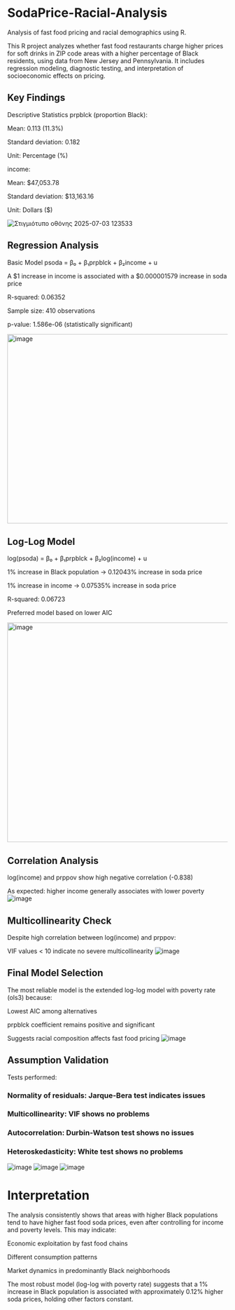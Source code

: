 # SodaPrice-Racial-Analysis
Analysis of fast food pricing and racial demographics using R.

This R project analyzes whether fast food restaurants charge higher prices for soft drinks in ZIP code areas with a higher percentage of Black residents, using data from New Jersey and Pennsylvania. It includes regression modeling, diagnostic testing, and interpretation of socioeconomic effects on pricing.

## Key Findings
Descriptive Statistics 
prpblck (proportion Black):

Mean: 0.113 (11.3%)

Standard deviation: 0.182

Unit: Percentage (%)

income:

Mean: $47,053.78

Standard deviation: $13,163.16

Unit: Dollars ($)


![Στιγμιότυπο οθόνης 2025-07-03 123533](https://github.com/user-attachments/assets/9ca914cc-043b-42ba-beff-f30508f6667a)


## Regression Analysis
Basic Model 
psoda = β₀ + β₁prpblck + β₂income + u

A $1 increase in income is associated with a $0.000001579 increase in soda price

R-squared: 0.06352

Sample size: 410 observations

p-value: 1.586e-06 (statistically significant)




<img width="641" height="432" alt="image" src="https://github.com/user-attachments/assets/a34371d0-d511-46e0-8300-8c4a1b0e3208" />



## Log-Log Model 
log(psoda) = β₀ + β₁prpblck + β₂log(income) + u

1% increase in Black population → 0.12043% increase in soda price

1% increase in income → 0.07535% increase in soda price

R-squared: 0.06723

Preferred model based on lower AIC





<img width="662" height="501" alt="image" src="https://github.com/user-attachments/assets/19ef6365-5459-4b24-936f-23b16173b284" />






## Correlation Analysis 
log(income) and prppov show high negative correlation (-0.838)

As expected: higher income generally associates with lower poverty
![image](https://github.com/user-attachments/assets/4fd06d22-1ef5-4178-9b8e-8060f2f59284)

## Multicollinearity Check 
Despite high correlation between log(income) and prppov:

VIF values < 10 indicate no severe multicollinearity
![image](https://github.com/user-attachments/assets/6574422f-4006-4c6f-90c2-d43db01a786b)

## Final Model Selection 
The most reliable model is the extended log-log model with poverty rate (ols3) because:

Lowest AIC among alternatives

prpblck coefficient remains positive and significant

Suggests racial composition affects fast food pricing
![image](https://github.com/user-attachments/assets/7db81a84-5b7c-4c22-a98a-b9aa7fc28909)

## Assumption Validation 
Tests performed:
### Normality of residuals: Jarque-Bera test indicates issues
### Multicollinearity: VIF shows no problems
### Autocorrelation: Durbin-Watson test shows no issues
### Heteroskedasticity: White test shows no problems
![image](https://github.com/user-attachments/assets/dd470f32-c68d-444e-a362-be6112fd1106)
![image](https://github.com/user-attachments/assets/4051d812-e28f-4ca6-aafe-02a8d6e3dbb3)
![image](https://github.com/user-attachments/assets/1855f7f6-8e7c-43d6-928e-a0d5b937492c)

# Interpretation
The analysis consistently shows that areas with higher Black populations tend to have higher fast food soda prices, even after controlling for income and poverty levels. This may indicate:

Economic exploitation by fast food chains

Different consumption patterns

Market dynamics in predominantly Black neighborhoods

The most robust model (log-log with poverty rate) suggests that a 1% increase in Black population is associated with approximately 0.12% higher soda prices, holding other factors constant.
